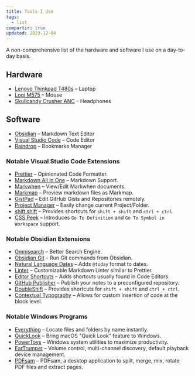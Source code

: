 ```yaml
---
title: Tools I Use
tags:
  - list
compartir: true
updated: 2023-12-04
---
```



A non-comprehensive list of the hardware and software I use on a day-to-day basis.

## Hardware

- [Lenovo Thinkpad T480s](https://www.notebookcheck.net/Lenovo-ThinkPad-T480s-20L8S02D00.294734.0.html) – Laptop
- [Logi M575](https://www.logitech.com/en-us/products/mice/m575-ergo-wireless-trackball) – Mouse
- [Skullcandy Crusher ANC](https://info.skullcandy.com/Support?Dest=hc%2Fen-us%2Farticles%2F360034534854-Crusher-ANC-Wireless) – Headphones

## Software

- [Obsidian](https://obsidian.md/) – Markdown Text Editor
- [Visual Studio Code](https://code.visualstudio.com/) – Code Editor
- [Raindrop](https://raindrop.io/) – Bookmarks Manager

### Notable Visual Studio Code Extensions

- [Prettier](https://marketplace.visualstudio.com/items?itemName=esbenp.prettier-vscode) – Opinionated Code Formatter.
- [Markdown All in One](https://marketplace.visualstudio.com/items?itemName=yzhang.markdown-all-in-one) – Markdown Support.
- [Markwhen](https://marketplace.visualstudio.com/items?itemName=Markwhen.markwhen) – View/Edit Markwhen documents.
- [Markmap](https://marketplace.visualstudio.com/items?itemName=gera2ld.markmap-vscode) – Preview markdown files as Markmap.
- [GistPad](https://marketplace.visualstudio.com/items?itemName=vsls-contrib.gistfs) – Edit GitHub Gists and Repositories remotely.
- [Project Manager](https://marketplace.visualstudio.com/items?itemName=alefragnani.project-manager) – Easily change current Project/Folder.
- [shift shift](https://marketplace.visualstudio.com/items?itemName=ahgood.shift-shift) – Provides shortcuts for `shift + shift` and `ctrl + ctrl`.
- [CSS Peek](https://marketplace.visualstudio.com/items?itemName=pranaygp.vscode-css-peek) – Introduces `Go To Definition` and `Go To Symbol in Workspace` support.

### Notable Obsidian Extensions

- [Omnisearch](https://github.com/scambier/obsidian-omnisearch) – Better Search Engine.
- [Obsidian Git](https://github.com/denolehov/obsidian-git) – Run Git commands from Obsidian.
- [Natural Language Dates](https://github.com/argenos/nldates-obsidian) – Adds `@today` format to dates.
- [Linter](https://github.com/platers/obsidian-linter) – Customizable Markdown Linter similar to Prettier.
- [Editor Shortcuts](https://github.com/timhor/obsidian-editor-shortcuts) – Adds shortcuts usually found in Code Editors.
- [GitHub Publisher](https://github.com/ObsidianPublisher/obsidian-github-publisher) – Publish your notes to a preconfigured repository.
- [DoubleShift](https://github.com/Qwyntex/doubleshift) – Provides shortcuts for `shift + shift` and `ctrl + ctrl`.
- [Contextual Typography](https://github.com/mgmeyers/obsidian-contextual-typography) – Allows for custom insertion of code at the block level.

### Notable Windows Programs

- [Everything](https://www.voidtools.com/) – Locate files and folders by name instantly.
- [QuickLook](https://github.com/QL-Win/QuickLook) – Bring macOS "Quick Look" feature to Windows.
- [PowerToys](https://github.com/microsoft/PowerToys) – Windows system utilities to maximize productivity.
- [EarTrumpet](https://github.com/File-New-Project/EarTrumpet) – Volume control, multi-channel discovery, default playback device management.
- [PDFsam](https://github.com/torakiki/pdfsam) – PDFsam, a desktop application to split, merge, mix, rotate PDF files and extract pages.
